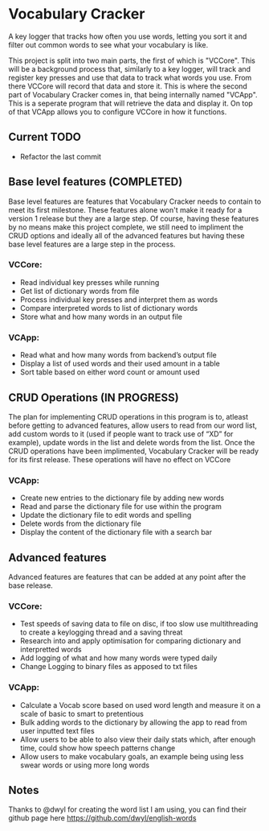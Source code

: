 # Vocabulary Cracker
A key logger that tracks how often you use words, letting you sort it and filter out common words to see what your vocabulary is like. 

This project is split into two main parts, the first of which is "VCCore". This will be a background process that, similarly to a key logger, will track and register key presses and use that data to track what words you use. From there VCCore will record that data and store it. This is where the second part of Vocabulary Cracker comes in, that being internally named "VCApp". This is a seperate program that will retrieve the data and display it. On top of that VCApp allows you to configure VCCore in how it functions. 

## Current TODO
- Refactor the last commit

## Base level features (COMPLETED)
Base level features are features that Vocabulary Cracker needs to contain to meet its first milestone. These features alone won't make it ready for a version 1 release but they are a large step. Of course, having these features by no means make this project complete, we still need to impliment the CRUD options and ideally all of the advanced features but having these base level features are a large step in the process.

### VCCore:
- Read individual key presses while running
- Get list of dictionary words from file
- Process individual key presses and interpret them as words
- Compare interpreted words to list of dictionary words
- Store what and how many words in an output file

### VCApp:
- Read what and how many words from backend’s output file
- Display a list of used words and their used amount in a table
- Sort table based on either word count or amount used

## CRUD Operations (IN PROGRESS)
The plan for implementing CRUD operations in this program is to, atleast before getting to advanced features, allow users to read from our word list, add custom words to it (used if people want to track use of “XD” for example), update words in the list and delete words from the list. Once the CRUD operations have been implimented, Vocabulary Cracker will be ready for its first release. These operations will have no effect on VCCore

### VCApp:
- Create new entries to the dictionary file by adding new words
- Read and parse the dictionary file for use within the program
- Update the dictionary file to edit words and spelling
- Delete words from the dictionary file
- Display the content of the dictionary file with a search bar

## Advanced features
Advanced features are features that can be added at any point after the base release.

### VCCore:
- Test speeds of saving data to file on disc, if too slow use multithreading to create a keylogging thread and a saving threat
- Research into and apply optimisation for comparing dictionary and interpretted words
- Add logging of what and how many words were typed daily
- Change Logging to binary files as apposed to txt files

### VCApp:
- Calculate a Vocab score based on used word length and measure it on a scale of basic to smart to pretentious
- Bulk adding words to the dictionary by allowing the app to read from user inputted text files
- Allow users to be able to also view their daily stats which, after enough time, could show how speech patterns change
- Allow users to make vocabulary goals, an example being using less swear words or using more long words

## Notes
Thanks to @dwyl for creating the word list I am using, you can find their github page here https://github.com/dwyl/english-words
